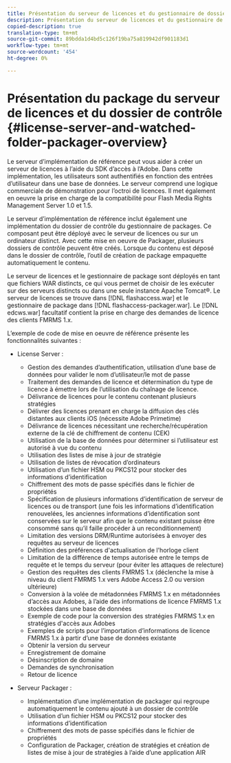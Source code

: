 ```yaml
---
title: Présentation du serveur de licences et du gestionnaire de dossiers de contrôle
description: Présentation du serveur de licences et du gestionnaire de dossiers de contrôle
copied-description: true
translation-type: tm+mt
source-git-commit: 89bdda1d4bd5c126f19ba75a819942df901183d1
workflow-type: tm+mt
source-wordcount: '454'
ht-degree: 0%

---
```



# Présentation du package du serveur de licences et du dossier de contrôle {#license-server-and-watched-folder-packager-overview}

Le serveur d’implémentation de référence peut vous aider à créer un serveur de licences à l’aide du SDK d’accès à l’Adobe. Dans cette implémentation, les utilisateurs sont authentifiés en fonction des entrées d’utilisateur dans une base de données. Le serveur comprend une logique commerciale de démonstration pour l’octroi de licences. Il met également en oeuvre la prise en charge de la compatibilité pour Flash Media Rights Management Server 1.0 et 1.5.

Le serveur d’implémentation de référence inclut également une implémentation du dossier de contrôle du gestionnaire de packages. Ce composant peut être déployé avec le serveur de licences ou sur un ordinateur distinct. Avec cette mise en oeuvre de Packager, plusieurs dossiers de contrôle peuvent être créés. Lorsque du contenu est déposé dans le dossier de contrôle, l’outil de création de package empaquette automatiquement le contenu.

Le serveur de licences et le gestionnaire de package sont déployés en tant que fichiers WAR distincts, ce qui vous permet de choisir de les exécuter sur des serveurs distincts ou dans une seule instance Apache Tomcat®. Le serveur de licences se trouve dans [!DNL flashaccess.war] et le gestionnaire de package dans [!DNL flashaccess-packager.war]. Le [!DNL edcws.war] facultatif contient la prise en charge des demandes de licence des clients FMRMS 1.x.

L’exemple de code de mise en oeuvre de référence présente les fonctionnalités suivantes :

* License Server :

   * Gestion des demandes d’authentification, utilisation d’une base de données pour valider le nom d’utilisateur/le mot de passe
   * Traitement des demandes de licence et détermination du type de licence à émettre lors de l’utilisation du chaînage de licence.
   * Délivrance de licences pour le contenu contenant plusieurs stratégies
   * Délivrer des licences prenant en charge la diffusion des clés distantes aux clients iOS (nécessite Adobe Primetime)
   * Délivrance de licences nécessitant une recherche/récupération externe de la clé de chiffrement de contenu (CEK)
   * Utilisation de la base de données pour déterminer si l’utilisateur est autorisé à vue du contenu
   * Utilisation des listes de mise à jour de stratégie
   * Utilisation de listes de révocation d’ordinateurs
   * Utilisation d’un fichier HSM ou PKCS12 pour stocker des informations d’identification
   * Chiffrement des mots de passe spécifiés dans le fichier de propriétés
   * Spécification de plusieurs informations d’identification de serveur de licences ou de transport (une fois les informations d’identification renouvelées, les anciennes informations d’identification sont conservées sur le serveur afin que le contenu existant puisse être consommé sans qu’il faille procéder à un reconditionnement)
   * Limitation des versions DRM/Runtime autorisées à envoyer des requêtes au serveur de licences
   * Définition des préférences d&#39;actualisation de l&#39;horloge client
   * Limitation de la différence de temps autorisée entre le temps de requête et le temps du serveur (pour éviter les attaques de relecture)
   * Gestion des requêtes des clients FMRMS 1.x (déclenche la mise à niveau du client FMRMS 1.x vers Adobe Access 2.0 ou version ultérieure)
   * Conversion à la volée de métadonnées FMRMS 1.x en métadonnées d’accès aux Adobes, à l’aide des informations de licence FMRMS 1.x stockées dans une base de données
   * Exemple de code pour la conversion des stratégies FMRMS 1.x en stratégies d&#39;accès aux Adobes
   * Exemples de scripts pour l’importation d’informations de licence FMRMS 1.x à partir d’une base de données existante
   * Obtenir la version du serveur
   * Enregistrement de domaine
   * Désinscription de domaine
   * Demandes de synchronisation
   * Retour de licence

* Serveur Packager :

   * Implémentation d’une implémentation de packager qui regroupe automatiquement le contenu ajouté à un dossier de contrôle
   * Utilisation d’un fichier HSM ou PKCS12 pour stocker des informations d’identification
   * Chiffrement des mots de passe spécifiés dans le fichier de propriétés
   * Configuration de Packager, création de stratégies et création de listes de mise à jour de stratégies à l’aide d’une application AIR

